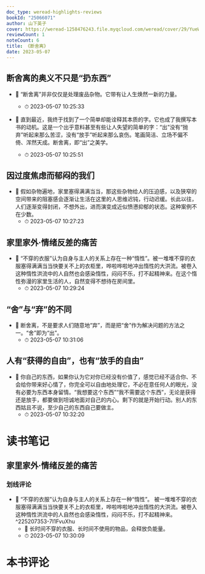 ```yaml
---
doc_type: weread-highlights-reviews
bookId: "25066071"
author: 山下英子
cover: https://weread-1258476243.file.myqcloud.com/weread/cover/29/YueWen_25066071/t7_YueWen_25066071.jpg
reviewCount: 1
noteCount: 6
title: 《断舍离》
date: 2023-05-07
---
```



## 断舍离的奥义不只是“扔东西”


- 📌 “断舍离”并非仅仅是处理废品杂物。它带有让人生焕然一新的力量。 
    - ⏱ 2023-05-07 10:25:33 

- 📌 直到最近，我终于找到了一个简单却能诠释其本质的字。它也成了我撰写本书的动机。这是一个出乎意料甚至有些让人失望的简单的字：“出”没有“抛弃”听起来那么苦涩，没有“放手”听起来那么哀伤。笔画简洁、立场不偏不倚、浑然天成。断舍离，即“出”之美学。 
    - ⏱ 2023-05-07 10:25:51 
## 因过度焦虑而郁闷的我们


- 📌 假如杂物遍地，家里塞得满满当当，那这些杂物给人的压迫感，以及狭窄的空间带来的阻塞感会逐渐让生活在这里的人思维迟钝，行动迟缓。长此以往，人们逐渐变得封闭，不想外出，进而演变成近似愤懑抑郁的状态。这种案例不在少数。 
    - ⏱ 2023-05-07 10:27:23 
## 家里家外·情绪反差的痛苦


- 📌 “不穿的衣服”认为自身与主人的关系上存在一种“惰性”。被一堆堆不穿的衣服塞得满满当当快要关不上的衣柜里，哗啦哗啦地冲出惰性的大洪流。被卷入这种惰性洪流中的人自然也会感染惰性，闷闷不乐，打不起精神来。在这个惰性弥漫的家里生活的人，自然变得不想待在房间里。 
    - ⏱ 2023-05-07 10:29:24 
## “舍”与“弃”的不同


- 📌 断舍离，不是要求人们随意地“弃”，而是把“舍”作为解决问题的方法之一。“舍”即为“出”。 
    - ⏱ 2023-05-07 10:31:06 
## 人有“获得的自由”，也有“放手的自由”


- 📌 你自己的东西，如果你认为它对你已经没有价值了，感觉已经不适合你、不会给你带来好心情了，你完全可以自由地处理它，不必在意任何人的眼光，没有必要为东西本身留情。“我想要这个东西”“我不需要这个东西”，无论是获得还是放手，都要做到坦诚地面对自己的内心。剩下的就是开始行动。别人的东西姑且不说，至少自己的东西自己要做主。 
    - ⏱ 2023-05-07 10:32:20 

# 读书笔记

## 家里家外·情绪反差的痛苦

### 划线评论
- 📌 “不穿的衣服”认为自身与主人的关系上存在一种“惰性”。
被一堆堆不穿的衣服塞得满满当当快要关不上的衣柜里，哗啦哗啦地冲出惰性的大洪流。被卷入这种惰性洪流中的人自然也会感染惰性，闷闷不乐，打不起精神来。  ^225207353-7I1FvuXhu
    - 💭 长时间不穿的衣服、长时间不使用的物品，会释放负能量。
    - ⏱ 2023-05-07 10:30:09
   

# 本书评论
